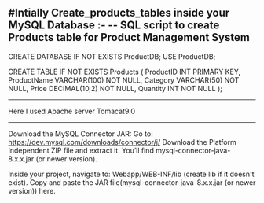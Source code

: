 #Intially Create_products_tables inside your MySQL Database :- 
-- SQL script to create Products table for Product Management System
-------------------------------------------------------
  CREATE DATABASE IF NOT EXISTS ProductDB;
  USE ProductDB;

  CREATE TABLE IF NOT EXISTS Products (
      ProductID INT PRIMARY KEY,
      ProductName VARCHAR(100) NOT NULL,
      Category VARCHAR(50) NOT NULL,
      Price DECIMAL(10,2) NOT NULL,
      Quantity INT NOT NULL
  );
  
-------------------------------------------------------

Here I used Apache server Tomacat9.0 

-------------------------------------------------------

Download the MySQL Connector JAR:
Go to: https://dev.mysql.com/downloads/connector/j/
Download the Platform Independent ZIP file and extract it.
You’ll find mysql-connector-java-8.x.x.jar (or newer version).

Inside your project, navigate to:
Webapp/WEB-INF/lib (create lib if it doesn't exist).
Copy and paste the JAR file(mysql-connector-java-8.x.x.jar (or newer version)) here.


